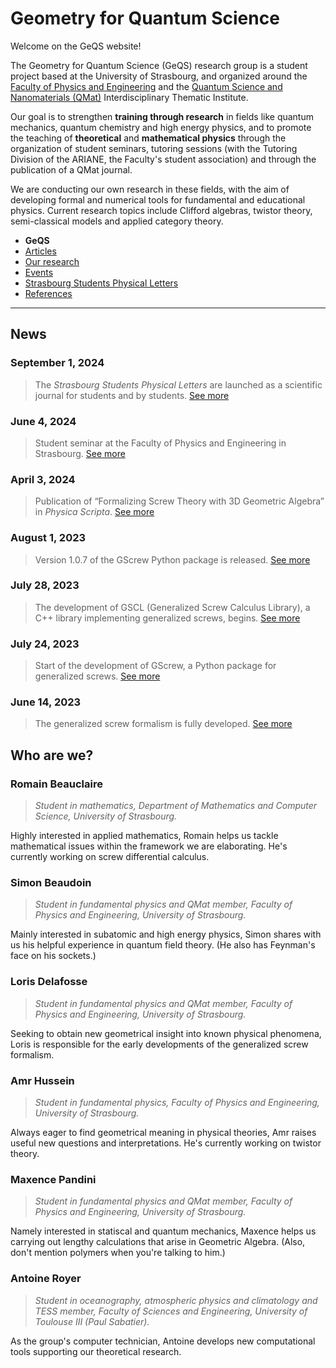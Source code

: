 # Geometry for Quantum Science

Welcome on the GeQS website!

The Geometry for Quantum Science (GeQS) research group is a student project based at the University of Strasbourg, and organized around the [Faculty of Physics and Engineering](https://physique-ingenierie.unistra.fr/) and the [Quantum Science and Nanomaterials (QMat)](https://qmat.unistra.fr/) Interdisciplinary Thematic Institute.

Our goal is to strengthen **training through research** in fields like quantum mechanics, quantum chemistry and high energy physics, and to promote the teaching of **theoretical** and **mathematical physics** through the organization of student seminars, tutoring sessions (with the Tutoring Division of the ARIANE, the Faculty's student association) and through the publication of a QMat journal.

We are conducting our own research in these fields, with the aim of developing formal and numerical tools for fundamental and educational physics. Current research topics include Clifford algebras, twistor theory, semi-classical models and applied category theory.

- **GeQS**
- [Articles](articles.md)
- [Our research](research.md)
- [Events](events.md)
- [Strasbourg Students Physical Letters](journal.md)
- [References](references.md)

* * * 

## News

### September 1, 2024
> The *Strasbourg Students Physical Letters* are launched as a scientific journal for students and by students. [See more](journal.md)

### June 4, 2024
> Student seminar at the Faculty of Physics and Engineering in Strasbourg. [See more](events.md#2024-student-seminar-on-quantum-sciences)

### April 3, 2024
> Publication of “Formalizing Screw Theory with 3D Geometric Algebra” in *Physica Scripta*. [See more](articles.md#formalizing-screw-theory-with-3d-geometric-algebra)

### August 1, 2023
> Version 1.0.7 of the GScrew Python package is released. [See more](research.md#generalized-screw-theory-for-mechanics-and-twistors)

### July 28, 2023
> The development of GSCL (Generalized Screw Calculus Library), a C++ library implementing generalized screws, begins. [See more](research.md#generalized-screw-theory-for-mechanics-and-twistors)

### July 24, 2023
> Start of the development of GScrew, a Python package for generalized screws. [See more](research.md#generalized-screw-theory-for-mechanics-and-twistors)

### June 14, 2023
> The generalized screw formalism is fully developed. [See more](articles.md#a-new-approach-to-screw-theory-using-geometric-algebra)

## Who are we?

### Romain Beauclaire
> *Student in mathematics, Department of Mathematics and Computer Science, University of Strasbourg.*

Highly interested in applied mathematics, Romain helps us tackle mathematical issues within the framework we are elaborating. He's currently working on screw differential calculus.

### Simon Beaudoin
> *Student in fundamental physics and QMat member, Faculty of Physics and Engineering, University of Strasbourg.*

Mainly interested in subatomic and high energy physics, Simon shares with us his helpful experience in quantum field theory. (He also has Feynman's face on his sockets.)

### Loris Delafosse
> *Student in fundamental physics and QMat member, Faculty of Physics and Engineering, University of Strasbourg.*

Seeking to obtain new geometrical insight into known physical phenomena, Loris is responsible for the early developments of the generalized screw formalism.

### Amr Hussein
> *Student in fundamental physics, Faculty of Physics and Engineering, University of Strasbourg.*

Always eager to find geometrical meaning in physical theories, Amr raises useful new questions and interpretations. He's currently working on twistor theory.

### Maxence Pandini
> *Student in fundamental physics and QMat member, Faculty of Physics and Engineering, University of Strasbourg.*

Namely interested in statiscal and quantum mechanics, Maxence helps us carrying out lengthy calculations that arise in Geometric Algebra. (Also, don't mention polymers when you're talking to him.)

### Antoine Royer
> *Student in oceanography, atmospheric physics and climatology and TESS member, Faculty of Sciences and Engineering, University of Toulouse III (Paul Sabatier).*

As the group's computer technician, Antoine develops new computational tools supporting our theoretical research.
